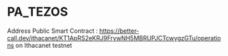 # PA_TEZOS


Address Public Smart Contract : https://better-call.dev/ithacanet/KT1ApRS2eKRJ9FrywNH5MBRUPJCTcwygzGTu/operations on Ithacanet testnet

